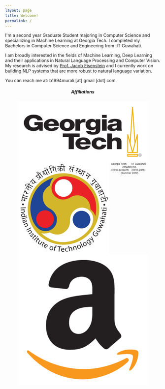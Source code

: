 ```yaml
---
layout: page
title: Welcome!
permalink: /
---
```


I'm a second year Graduate Student majoring in Computer Science and speciailizing in Machine Learning at Georgia Tech. I completed my Bachelors in Computer Science and Engineering from IIT Guwahati.

I am broadly interested in the fields of Machine Learning, Deep Learning and their applications in Natural Language Processing and Computer Vision. My research is advised by [Prof. Jacob Eisenstein](https://www.cc.gatech.edu/~jeisenst/) and I currently work on building NLP systems that are more robust to natural language variation.

You can reach me at:  b1994murali [at] gmail [dot] com.

<h5 align="center">Affiliations</h5>
<figure align="center" class="affils">
<a href="http://www.gatech.edu/">
	<img style="float: left;" src="/docs/pictures/gatech.png" style="width: 75px; height: 50px; margin:0px 5px"/>
</a>
<a href="http://www.iitg.ac.in/"><img style="float: left;" src="/docs/pictures/iitg.png" style="width: 50px; height: 50px; margin:0px 5px"/></a>
<a href="https://www.amazon.com/"><img style="float: left;" src="/docs/pictures/amazon.png" style="width: 50px; height: 50px; margin:0px 5px"/></a>
</figure>
<figure align="center" class="affils">
	<figcaption style="font-size: 8px;">Georgia Tech &nbsp; &nbsp; &nbsp;&nbsp;IIT Guwahati &nbsp;&nbsp;&nbsp;Amazon Inc.<br />(2016-present) &nbsp;&nbsp;&nbsp;(2012-2016) &nbsp;&nbsp;&nbsp;(Summer 2017)
	</figcaption>
</figure>
